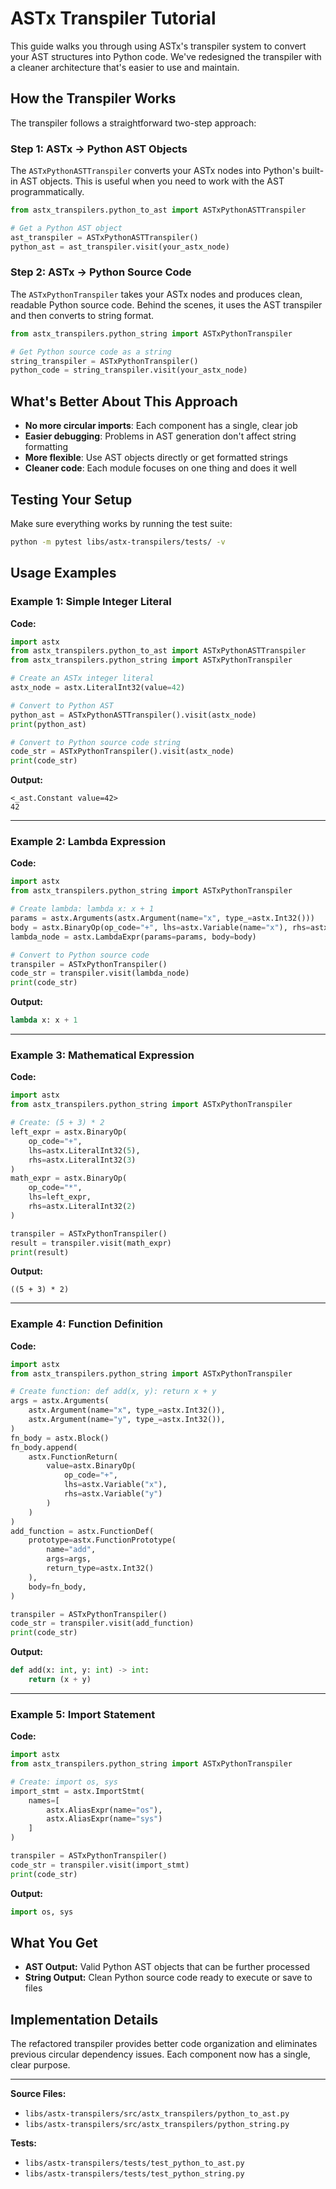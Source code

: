 # ASTx Transpiler Tutorial

This guide walks you through using ASTx's transpiler system to convert your AST structures into Python code. We've redesigned the transpiler with a cleaner architecture that's easier to use and maintain.

## How the Transpiler Works

The transpiler follows a straightforward two-step approach:

### Step 1: ASTx → Python AST Objects

The `ASTxPythonASTTranspiler` converts your ASTx nodes into Python's built-in AST objects. This is useful when you need to work with the AST programmatically.

```python
from astx_transpilers.python_to_ast import ASTxPythonASTTranspiler

# Get a Python AST object
ast_transpiler = ASTxPythonASTTranspiler()
python_ast = ast_transpiler.visit(your_astx_node)
```

### Step 2: ASTx → Python Source Code

The `ASTxPythonTranspiler` takes your ASTx nodes and produces clean, readable Python source code. Behind the scenes, it uses the AST transpiler and then converts to string format.

```python
from astx_transpilers.python_string import ASTxPythonTranspiler

# Get Python source code as a string
string_transpiler = ASTxPythonTranspiler()
python_code = string_transpiler.visit(your_astx_node)
```

## What's Better About This Approach

- **No more circular imports**: Each component has a single, clear job
- **Easier debugging**: Problems in AST generation don't affect string formatting
- **More flexible**: Use AST objects directly or get formatted strings
- **Cleaner code**: Each module focuses on one thing and does it well

## Testing Your Setup

Make sure everything works by running the test suite:

```bash
python -m pytest libs/astx-transpilers/tests/ -v
```

## Usage Examples

### Example 1: Simple Integer Literal

**Code:**
```python
import astx
from astx_transpilers.python_to_ast import ASTxPythonASTTranspiler
from astx_transpilers.python_string import ASTxPythonTranspiler

# Create an ASTx integer literal
astx_node = astx.LiteralInt32(value=42)

# Convert to Python AST
python_ast = ASTxPythonASTTranspiler().visit(astx_node)
print(python_ast)

# Convert to Python source code string
code_str = ASTxPythonTranspiler().visit(astx_node)
print(code_str)
```

**Output:**
```
<_ast.Constant value=42>
42
```

---

### Example 2: Lambda Expression

**Code:**
```python
import astx
from astx_transpilers.python_string import ASTxPythonTranspiler

# Create lambda: lambda x: x + 1
params = astx.Arguments(astx.Argument(name="x", type_=astx.Int32()))
body = astx.BinaryOp(op_code="+", lhs=astx.Variable(name="x"), rhs=astx.LiteralInt32(1))
lambda_node = astx.LambdaExpr(params=params, body=body)

# Convert to Python source code
transpiler = ASTxPythonTranspiler()
code_str = transpiler.visit(lambda_node)
print(code_str)
```

**Output:**
```python
lambda x: x + 1
```

---

### Example 3: Mathematical Expression

**Code:**
```python
import astx
from astx_transpilers.python_string import ASTxPythonTranspiler

# Create: (5 + 3) * 2
left_expr = astx.BinaryOp(
    op_code="+",
    lhs=astx.LiteralInt32(5),
    rhs=astx.LiteralInt32(3)
)
math_expr = astx.BinaryOp(
    op_code="*",
    lhs=left_expr,
    rhs=astx.LiteralInt32(2)
)

transpiler = ASTxPythonTranspiler()
result = transpiler.visit(math_expr)
print(result)
```

**Output:**
```
((5 + 3) * 2)
```

---

### Example 4: Function Definition

**Code:**
```python
import astx
from astx_transpilers.python_string import ASTxPythonTranspiler

# Create function: def add(x, y): return x + y
args = astx.Arguments(
    astx.Argument(name="x", type_=astx.Int32()),
    astx.Argument(name="y", type_=astx.Int32()),
)
fn_body = astx.Block()
fn_body.append(
    astx.FunctionReturn(
        value=astx.BinaryOp(
            op_code="+",
            lhs=astx.Variable("x"),
            rhs=astx.Variable("y")
        )
    )
)
add_function = astx.FunctionDef(
    prototype=astx.FunctionPrototype(
        name="add",
        args=args,
        return_type=astx.Int32()
    ),
    body=fn_body,
)

transpiler = ASTxPythonTranspiler()
code_str = transpiler.visit(add_function)
print(code_str)
```

**Output:**
```python
def add(x: int, y: int) -> int:
    return (x + y)
```

---

### Example 5: Import Statement

**Code:**
```python
import astx
from astx_transpilers.python_string import ASTxPythonTranspiler

# Create: import os, sys
import_stmt = astx.ImportStmt(
    names=[
        astx.AliasExpr(name="os"),
        astx.AliasExpr(name="sys")
    ]
)

transpiler = ASTxPythonTranspiler()
code_str = transpiler.visit(import_stmt)
print(code_str)
```

**Output:**
```python
import os, sys
```

## What You Get
- **AST Output:** Valid Python AST objects that can be further processed
- **String Output:** Clean Python source code ready to execute or save to files

## Implementation Details
The refactored transpiler provides better code organization and eliminates previous circular dependency issues. Each component now has a single, clear purpose.

---

**Source Files:**
- `libs/astx-transpilers/src/astx_transpilers/python_to_ast.py`
- `libs/astx-transpilers/src/astx_transpilers/python_string.py`

**Tests:**
- `libs/astx-transpilers/tests/test_python_to_ast.py`
- `libs/astx-transpilers/tests/test_python_string.py`
